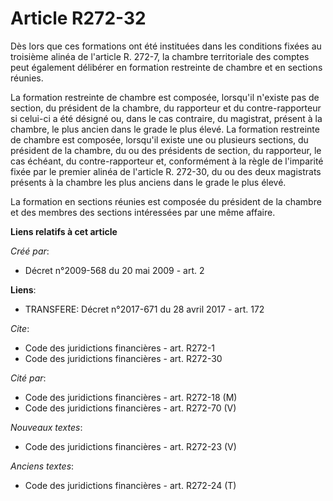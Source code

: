 # Article R272-32

Dès lors que ces formations ont été instituées dans les conditions fixées au troisième alinéa de l'article R. 272-7, la
chambre territoriale des comptes peut également délibérer en formation restreinte de chambre et en sections réunies. 

La formation restreinte de chambre est composée, lorsqu'il n'existe pas de section, du président de la chambre, du rapporteur
et du contre-rapporteur si celui-ci a été désigné ou, dans le cas contraire, du magistrat, présent à la chambre, le plus
ancien dans le grade le plus élevé. La formation restreinte de chambre est composée, lorsqu'il existe une ou plusieurs
sections, du président de la chambre, du ou des présidents de section, du rapporteur, le cas échéant, du contre-rapporteur
et, conformément à la règle de l'imparité fixée par le premier alinéa de l'article R. 272-30, du ou des deux magistrats
présents à la chambre les plus anciens dans le grade le plus élevé. 

La formation en sections réunies est composée du président de la chambre et des membres des sections intéressées par une même
affaire.

**Liens relatifs à cet article**

_Créé par_:

  - Décret n°2009-568 du 20 mai 2009 - art. 2

**Liens**:

  - TRANSFERE: Décret n°2017-671 du 28 avril 2017 - art. 172

_Cite_:

  - Code des juridictions financières - art. R272-1
  - Code des juridictions financières - art. R272-30

_Cité par_:

  - Code des juridictions financières - art. R272-18 (M)
  - Code des juridictions financières - art. R272-70 (V)

_Nouveaux textes_:

  - Code des juridictions financières - art. R272-23 (V)

_Anciens textes_:

  - Code des juridictions financières - art. R272-24 (T)
